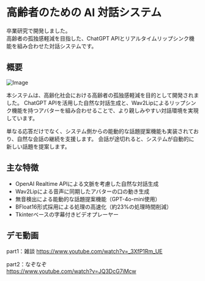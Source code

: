 # 高齢者のための AI 対話システム

卒業研究で開発しました。  
高齢者の孤独感軽減を目指した、ChatGPT APIとリアルタイムリップシンク機能を組み合わせた対話システムです。

## 概要
![Image](https://github.com/user-attachments/assets/9cd17569-bd45-4c60-8996-034a42fd2eac)

本システムは、高齢化社会における高齢者の孤独感軽減を目的として開発されました。  ChatGPT APIを活用した自然な対話生成と、Wav2Lipによるリップシンク機能を持つアバターを組み合わせることで、より親しみやすい対話環境を実現しています。

単なる応答だけでなく、システム側からの能動的な話題提案機能も実装されており、自然な会話の継続を支援します。  会話が途切れると、システムが自動的に新しい話題を提案します。

## 主な特徴

- OpenAI Realtime APIによる文脈を考慮した自然な対話生成
- Wav2Lipによる音声に同期したアバターの口の動き生成
- 無音検出による能動的な話題提案機能（GPT-4o-mini使用）
- BFloat16形式採用による処理の高速化（約23%の処理時間削減）
- Tkinterベースの字幕付きビデオプレーヤー

## デモ動画

part1：雑談 
https://www.youtube.com/watch?v=_3XfP1Rm_UE    

part2：なぞなぞ  
https://www.youtube.com/watch?v=JQ3DcG7iMcw  


